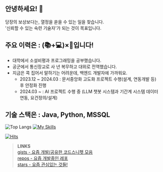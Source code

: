 ## 안녕하세요! :wave:
당장의 보상보다는, 열정을 쏟을 수 있는 일을 찾습니다.  
'신뢰할 수 있는 숙련 기술자'가 되는 것이 목표입니다.   
  
## 주요 이력은 : (📚+💻)×🛫입니다!
- 대학에서 소설비평과 프로그래밍을 공부했습니다. 
- 공군에서 통신장교로 사 년 복무하고 대위로 전역했습니다.
- 지금은 콕 집어서 말하기는 어려운데, 백엔드 개발자에 가까워요.
  - 2023.12 ~ 2024.03 : 문서중앙화 고도화 프로젝트 수행(설계, 연동개발 등) 후 안정화 진행
  - 2024.03 ~ : AI 프로젝트 수행 중 (LLM 챗봇 시스템과 기간계 시스템 데이터 연동, 요건정의/설계)
  
## 기술 스택은 : Java, Python, MSSQL
![Top Langs](https://github-readme-stats.vercel.app/api/top-langs/?username=tae0y&layout=compact)
[![My Skills](https://skillicons.dev/icons?i=java,dotnet,mysql,powershell,spring,flask,docker,git,androidstudio,swift,fastapi,azure,aws,vue&perline=5)](https://skillicons.dev)
  
  
[![Hits](https://hits.seeyoufarm.com/api/count/incr/badge.svg?url=https%3A%2F%2Fgithub.com%2Ftae0y%2Ftae0y&count_bg=%2379C83D&title_bg=%23555555&icon=&icon_color=%23E7E7E7&title=hits&edge_flat=false)](https://hits.seeyoufarm.com)

  
> **LINKS**  
> [gists - 요즘 개발/공유한 코드스니펫 모음](https://gist.github.com/tae0y)    
> [repos - 요즘 개발중인 레포](https://github.com/tae0y?tab=repositories)  
> [stars - 요즘 관심있는 것들!](https://github.com/tae0y?tab=stars)    
